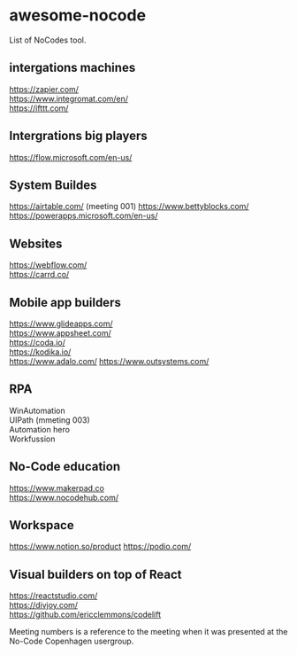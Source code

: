 # awesome-nocode
List of NoCodes tool. 

## intergations machines
https://zapier.com/  
https://www.integromat.com/en/  
https://ifttt.com/  

## Intergrations big players
https://flow.microsoft.com/en-us/  

## System Buildes
https://airtable.com/  (meeting 001)
https://www.bettyblocks.com/  
https://powerapps.microsoft.com/en-us/  

## Websites
https://webflow.com/  
https://carrd.co/   

## Mobile app builders
https://www.glideapps.com/  
https://www.appsheet.com/    
https://coda.io/­   
https://kodika.io/­   
https://www.adalo.com/ 
https://www.outsystems.com/  

## RPA
WinAutomation     
UIPath (mmeting 003)     
Automation hero     
Workfussion     
   


## No-Code education  
https://www.makerpad.co­  
https://www.nocodehub.com/  

## Workspace
https://www.notion.so/product­ 
https://podio.com/   

## Visual builders on top of React  
https://reactstudio.com/   
https://divjoy.com/   
https://github.com/ericclemmons/codelift   


Meeting numbers is a reference to the meeting when it was presented at the No-Code Copenhagen usergroup.
